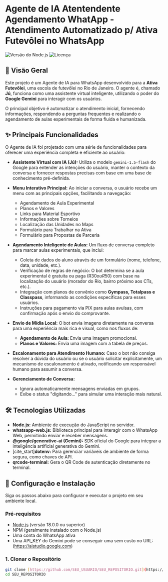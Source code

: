 # Agente de IA Atentendente Agendamento WhatApp - Atendimento Automatizado p/ Ativa Futevôlei no WhatsApp

![Versão do Node.js](https://img.shields.io/badge/node-v18.0.0%2B-brightgreen)
![Licença](https://img.shields.io/badge/license-MIT-blue)

## 📖 Visão Geral

Este projeto é um Agente de IA para WhatsApp desenvolvido para a **Ativa Futevôlei**, uma escola de futevôlei no Rio de Janeiro. O agente é, chamado **Jú**, funciona como uma assistente virtual inteligente, utilizando o poder do **Google Gemini** para interagir com os usuários.

O principal objetivo é automatizar o atendimento inicial, fornecendo informações, respondendo a perguntas frequentes e realizando o agendamento de aulas experimentais de forma fluida e humanizada.

## ✨ Principais Funcionalidades

O Agente de IA foi projetado com uma série de funcionalidades para oferecer uma experiência completa e eficiente ao usuário:

* **Assistente Virtual com IA (Jú):** Utiliza o modelo `gemini-1.5-flash` do Google para entender as intenções do usuário, manter o contexto da conversa e fornecer respostas precisas com base em uma base de conhecimento pré-definida.

* **Menu Interativo Principal:** Ao iniciar a conversa, o usuário recebe um menu com as principais opções, facilitando a navegação:
    * Agendamento de Aula Experimental
    * Planos e Valores
    * Links para Material Esportivo
    * Informações sobre Torneios
    * Localização das Unidades no Maps
    * Formulário para Trabalhar na Ativa
    * Formulário para Propostas de Parceria

* **Agendamento Inteligente de Aulas:** Um fluxo de conversa completo para marcar aulas experimentais, que inclui:
    * Coleta de dados do aluno através de um formulário (nome, telefone, data, unidade, etc.).
    * Verificação de regras de negócio: O bot determina se a aula experimental é gratuita ou paga (R$30 ou R$50) com base na localização do usuário (morador do Rio, bairro próximo aos CTs, etc.).
    * Integração com planos de convênio como **Gympass, Totalpass e Classpass**, informando as condições específicas para esses usuários.
    * Instruções para pagamento via PIX para aulas avulsas, com confirmação após o envio do comprovante.

* **Envio de Mídia Local:** O bot envia imagens diretamente na conversa para uma experiência mais rica e visual, como nos fluxos de:
    * **Agendamento de Aula:** Envia uma imagem promocional.
    * **Planos e Valores:** Envia uma imagem com a tabela de preços.

* **Escalonamento para Atendimento Humano:** Caso o bot não consiga resolver a dúvida do usuário ou se o usuário solicitar explicitamente, um mecanismo de escalonamento é ativado, notificando um responsável humano para assumir a conversa.

* **Gerenciamento de Conversa:**
    * Ignora automaticamente mensagens enviadas em grupos.
    * Exibe o status "digitando..." para simular uma interação mais natural.

## 🛠️ Tecnologias Utilizadas

* **Node.js:** Ambiente de execução do JavaScript no servidor.
* **whatsapp-web.js:** Biblioteca principal para interagir com o WhatsApp Web, permitindo enviar e receber mensagens.
* **@google/generative-ai (Gemini):** SDK oficial do Google para integrar a inteligência artificial generativa do Gemini.
* [cite_start]**dotenv:** Para gerenciar variáveis de ambiente de forma segura, como chaves de API. 
* **qrcode-terminal:** Gera o QR Code de autenticação diretamente no terminal.

## 🚀 Configuração e Instalação

Siga os passos abaixo para configurar e executar o projeto em seu ambiente local.

### Pré-requisitos

* [Node.js](https://nodejs.org/) (versão 18.0.0 ou superior)
* NPM (geralmente instalado com o Node.js)
* Uma conta do WhatsApp ativa
* Uma API_KEY do Gemini pode se conseguir uma sem custo no URL: (https://aistudio.google.com)

### 1. Clonar o Repositório

```bash
git clone [https://github.com/SEU_USUARIO/SEU_REPOSITORIO.git](https://github.com/SEU_USUARIO/SEU_REPOSITORIO.git)
cd SEU_REPOSITORIO
